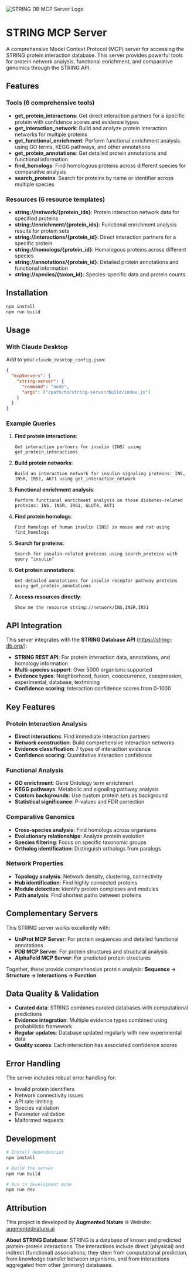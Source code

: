 ![STRING DB MCP Server Logo](string-db-mcp-server-logo.png)
# STRING MCP Server

A comprehensive Model Context Protocol (MCP) server for accessing the STRING protein interaction database. This server provides powerful tools for protein network analysis, functional enrichment, and comparative genomics through the STRING API.

## Features

### Tools (6 comprehensive tools)

- **get_protein_interactions**: Get direct interaction partners for a specific protein with confidence scores and evidence types
- **get_interaction_network**: Build and analyze protein interaction networks for multiple proteins
- **get_functional_enrichment**: Perform functional enrichment analysis using GO terms, KEGG pathways, and other annotations
- **get_protein_annotations**: Get detailed protein annotations and functional information
- **find_homologs**: Find homologous proteins across different species for comparative analysis
- **search_proteins**: Search for proteins by name or identifier across multiple species

### Resources (6 resource templates)

- **string://network/{protein_ids}**: Protein interaction network data for specified proteins
- **string://enrichment/{protein_ids}**: Functional enrichment analysis results for protein sets
- **string://interactions/{protein_id}**: Direct interaction partners for a specific protein
- **string://homologs/{protein_id}**: Homologous proteins across different species
- **string://annotations/{protein_id}**: Detailed protein annotations and functional information
- **string://species/{taxon_id}**: Species-specific data and protein counts

## Installation

```bash
npm install
npm run build
```

## Usage

### With Claude Desktop

Add to your `claude_desktop_config.json`:

```json
{
  "mcpServers": {
    "string-server": {
      "command": "node",
      "args": ["/path/to/string-server/build/index.js"]
    }
  }
}
```

### Example Queries

1. **Find protein interactions**:

   ```
   Get interaction partners for insulin (INS) using get_protein_interactions
   ```

2. **Build protein networks**:

   ```
   Build an interaction network for insulin signaling proteins: INS, INSR, IRS1, AKT1 using get_interaction_network
   ```

3. **Functional enrichment analysis**:

   ```
   Perform functional enrichment analysis on these diabetes-related proteins: INS, INSR, IRS1, GLUT4, AKT1
   ```

4. **Find protein homologs**:

   ```
   Find homologs of human insulin (INS) in mouse and rat using find_homologs
   ```

5. **Search for proteins**:

   ```
   Search for insulin-related proteins using search_proteins with query "insulin"
   ```

6. **Get protein annotations**:

   ```
   Get detailed annotations for insulin receptor pathway proteins using get_protein_annotations
   ```

7. **Access resources directly**:
   ```
   Show me the resource string://network/INS,INSR,IRS1
   ```

## API Integration

This server integrates with the **STRING Database API** (https://string-db.org/):

- **STRING REST API**: For protein interaction data, annotations, and homology information
- **Multi-species support**: Over 5000 organisms supported
- **Evidence types**: Neighborhood, fusion, cooccurrence, coexpression, experimental, database, textmining
- **Confidence scoring**: Interaction confidence scores from 0-1000

## Key Features

### Protein Interaction Analysis

- **Direct interactions**: Find immediate interaction partners
- **Network construction**: Build comprehensive interaction networks
- **Evidence classification**: 7 types of interaction evidence
- **Confidence scoring**: Quantitative interaction confidence

### Functional Analysis

- **GO enrichment**: Gene Ontology term enrichment
- **KEGG pathways**: Metabolic and signaling pathway analysis
- **Custom backgrounds**: Use custom protein sets as background
- **Statistical significance**: P-values and FDR correction

### Comparative Genomics

- **Cross-species analysis**: Find homologs across organisms
- **Evolutionary relationships**: Analyze protein evolution
- **Species filtering**: Focus on specific taxonomic groups
- **Ortholog identification**: Distinguish orthologs from paralogs

### Network Properties

- **Topology analysis**: Network density, clustering, connectivity
- **Hub identification**: Find highly connected proteins
- **Module detection**: Identify protein complexes and modules
- **Path analysis**: Find shortest paths between proteins

## Complementary Servers

This STRING server works excellently with:

- **UniProt MCP Server**: For protein sequences and detailed functional annotations
- **PDB MCP Server**: For protein structures and structural analysis
- **AlphaFold MCP Server**: For predicted protein structures

Together, these provide comprehensive protein analysis: **Sequence → Structure → Interactions → Function**

## Data Quality & Validation

- **Curated data**: STRING combines curated databases with computational predictions
- **Evidence integration**: Multiple evidence types combined using probabilistic framework
- **Regular updates**: Database updated regularly with new experimental data
- **Quality scores**: Each interaction has associated confidence scores

## Error Handling

The server includes robust error handling for:

- Invalid protein identifiers
- Network connectivity issues
- API rate limiting
- Species validation
- Parameter validation
- Malformed requests

## Development

```bash
# Install dependencies
npm install

# Build the server
npm run build

# Run in development mode
npm run dev
```

## Attribution

This project is developed by **Augmented Nature**
🌐 Website: [augmentednature.ai](https://augmentednature.ai)

**About STRING Database**: STRING is a database of known and predicted protein-protein interactions. The interactions include direct (physical) and indirect (functional) associations; they stem from computational prediction, from knowledge transfer between organisms, and from interactions aggregated from other (primary) databases.
